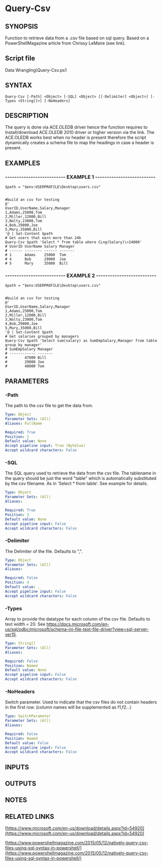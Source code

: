 # Query-Csv

## SYNOPSIS
Function to retrieve data from a .csv file based on sql query.
Based on a PowerShellMagazine article from Chrissy LeMaire (see link).

## Script file
Data Wrangling\Query-Csv.ps1

## SYNTAX

```
Query-Csv [-Path] <Object> [-SQL] <Object> [[-Delimiter] <Object>] [-Types <String[]>] [-NoHeaders]
```

## DESCRIPTION
The query is done via ACE.OLEDB driver hence the function requires to Install/download ACE.OLEDB 2010 driver or higher version via the link.
The ACE.OLEDB works best when no header is present therefore the script dynamically creates a schema file to map the headings in case a header is present.

## EXAMPLES

### -------------------------- EXAMPLE 1 --------------------------
```
$path = "$env:USERPROFILE\Desktop\users.csv"


#build an csv for testing
@'
UserID,UserName,Salary,Manager
1,Adams,25000,Tom
2,Miller,12000,Bill
3,Nalty,23000,Tom
4,Bob,29000,Joe
5,Mary,35000,Bill
'@ | Set-Content $path
# Get users that earn more than 24k
Query-Csv $path 'Select * from table where CLng(Salary)\>24000'  
# UserID UserName Salary Manager
# ------ -------- ------ -------
# 1      Adams    25000  Tom
# 4      Bob      29000  Joe
# 5      Mary     35000  Bill
```
### -------------------------- EXAMPLE 2 --------------------------
```
$path = "$env:USERPROFILE\Desktop\users.csv"


#build an csv for testing
@'
UserID,UserName,Salary,Manager
1,Adams,25000,Tom
2,Miller,12000,Bill
3,Nalty,23000,Tom
4,Bob,29000,Joe
5,Mary,35000,Bill
'@ | Set-Content $path
# Get salaries grouped by managers
Query-Csv $path 'Select sum(salary) as SumEmpSalary,Manager from table group by manager'
# SumEmpSalary Manager
# ------------ -------
#        47000 Bill
#        29000 Joe
#        48000 Tom
```
## PARAMETERS

### -Path
The path to the csv file to get the data from.

```yaml
Type: Object
Parameter Sets: (All)
Aliases: FullName

Required: True
Position: 1
Default value: None
Accept pipeline input: True (ByValue)
Accept wildcard characters: False
```

### -SQL
The SQL query used to retrieve the data from the csv file.
The tablename in the query should be just the word "table" which is automatically substituted by the csv filename.
As in 'Select * from table'.
See example for details.

```yaml
Type: Object
Parameter Sets: (All)
Aliases: 

Required: True
Position: 3
Default value: None
Accept pipeline input: False
Accept wildcard characters: False
```

### -Delimiter
The Delimiter of the file.
Defaults to ",".

```yaml
Type: Object
Parameter Sets: (All)
Aliases: 

Required: False
Position: 4
Default value: ,
Accept pipeline input: False
Accept wildcard characters: False
```

### -Types
Array to provide the datatype for each column of the csv file.
Defaults to text width = 20.
See https://docs.microsoft.com/en-us/sql/odbc/microsoft/schema-ini-file-text-file-driver?view=sql-server-ver15.

```yaml
Type: String[]
Parameter Sets: (All)
Aliases: 

Required: False
Position: Named
Default value: None
Accept pipeline input: False
Accept wildcard characters: False
```

### -NoHeaders
Switch parameter.
Used to indicate that the csv files do not contain headers in the first row.
(column names will be supplemented as f1,f2...)

```yaml
Type: SwitchParameter
Parameter Sets: (All)
Aliases: 

Required: False
Position: Named
Default value: False
Accept pipeline input: False
Accept wildcard characters: False
```

## INPUTS

## OUTPUTS

## NOTES

## RELATED LINKS

[https://www.microsoft.com/en-us/download/details.aspx?id=54920](https://www.microsoft.com/en-us/download/details.aspx?id=54920)

[https://www.powershellmagazine.com/2015/05/12/natively-query-csv-files-using-sql-syntax-in-powershell/](https://www.powershellmagazine.com/2015/05/12/natively-query-csv-files-using-sql-syntax-in-powershell/)





